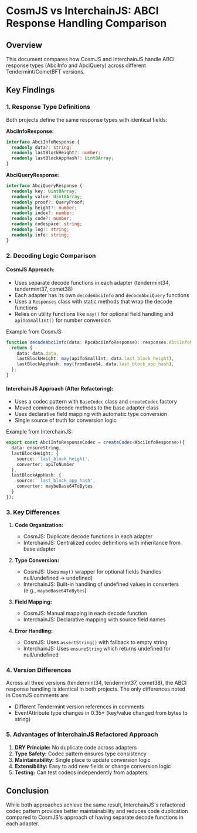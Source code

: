 # CosmJS vs InterchainJS: ABCI Response Handling Comparison

## Overview

This document compares how CosmJS and InterchainJS handle ABCI response types (AbciInfo and AbciQuery) across different Tendermint/CometBFT versions.

## Key Findings

### 1. Response Type Definitions

Both projects define the same response types with identical fields:

**AbciInfoResponse:**
```typescript
interface AbciInfoResponse {
  readonly data?: string;
  readonly lastBlockHeight?: number;
  readonly lastBlockAppHash?: Uint8Array;
}
```

**AbciQueryResponse:**
```typescript
interface AbciQueryResponse {
  readonly key: Uint8Array;
  readonly value: Uint8Array;
  readonly proof?: QueryProof;
  readonly height?: number;
  readonly index?: number;
  readonly code?: number;
  readonly codespace: string;
  readonly log?: string;
  readonly info: string;
}
```

### 2. Decoding Logic Comparison

#### CosmJS Approach:
- Uses separate decode functions in each adapter (tendermint34, tendermint37, comet38)
- Each adapter has its own `decodeAbciInfo` and `decodeAbciQuery` functions
- Uses a `Responses` class with static methods that wrap the decode functions
- Relies on utility functions like `may()` for optional field handling and `apiToSmallInt()` for number conversion

Example from CosmJS:
```typescript
function decodeAbciInfo(data: RpcAbciInfoResponse): responses.AbciInfoResponse {
  return {
    data: data.data,
    lastBlockHeight: may(apiToSmallInt, data.last_block_height),
    lastBlockAppHash: may(fromBase64, data.last_block_app_hash),
  };
}
```

#### InterchainJS Approach (After Refactoring):
- Uses a codec pattern with `BaseCodec` class and `createCodec` factory
- Moved common decode methods to the base adapter class
- Uses declarative field mapping with automatic type conversion
- Single source of truth for conversion logic

Example from InterchainJS:
```typescript
export const AbciInfoResponseCodec = createCodec<AbciInfoResponse>({
  data: ensureString,
  lastBlockHeight: {
    source: 'last_block_height',
    converter: apiToNumber
  },
  lastBlockAppHash: {
    source: 'last_block_app_hash',
    converter: maybeBase64ToBytes
  }
});
```

### 3. Key Differences

1. **Code Organization:**
   - CosmJS: Duplicate decode functions in each adapter
   - InterchainJS: Centralized codec definitions with inheritance from base adapter

2. **Type Conversion:**
   - CosmJS: Uses `may()` wrapper for optional fields (handles null/undefined → undefined)
   - InterchainJS: Built-in handling of undefined values in converters (e.g., `maybeBase64ToBytes`)

3. **Field Mapping:**
   - CosmJS: Manual mapping in each decode function
   - InterchainJS: Declarative mapping with source field names

4. **Error Handling:**
   - CosmJS: Uses `assertString()` with fallback to empty string
   - InterchainJS: Uses `ensureString` which returns undefined for null/undefined

### 4. Version Differences

Across all three versions (tendermint34, tendermint37, comet38), the ABCI response handling is identical in both projects. The only differences noted in CosmJS comments are:
- Different Tendermint version references in comments
- EventAttribute type changes in 0.35+ (key/value changed from bytes to string)

### 5. Advantages of InterchainJS Refactored Approach

1. **DRY Principle:** No duplicate code across adapters
2. **Type Safety:** Codec pattern ensures type consistency
3. **Maintainability:** Single place to update conversion logic
4. **Extensibility:** Easy to add new fields or change conversion logic
5. **Testing:** Can test codecs independently from adapters

## Conclusion

While both approaches achieve the same result, InterchainJS's refactored codec pattern provides better maintainability and reduces code duplication compared to CosmJS's approach of having separate decode functions in each adapter.